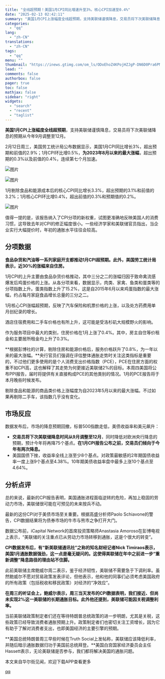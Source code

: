 ```yaml
---
title: "全线超预期！美国1月CPI同比增速升至3%，核心CPI加速至0.4%"
date: "2025-02-13 02:42:11"
summary: "美国1月CPI上涨幅度全线超预期，支持美联储谨慎降息，交易员将下次美联储降息的预期从今年9月调整至1..."
categories:
  - "qq"
lang:
  - "zh-CN"
translations:
  - "zh-CN"
tags:
  - "qq"
menu: ""
thumbnail: "https://inews.gtimg.com/om_ls/ODoEhoZ4KPojHZJgP-DN6D0Pra6PMPI1z-duzIPIMqHbsAA_640360/0"
lead: ""
comments: false
authorbox: false
pager: true
toc: false
mathjax: false
sidebar: "right"
widgets:
  - "search"
  - "recent"
  - "taglist"
---
```


**美国1月CPI上涨幅度全线超预期**，支持美联储谨慎降息，交易员将下次美联储降息的预期从今年9月调整至12月。

2月12日周三，美国劳工统计局公布数据显示，美国1月CPI同比增长3%，超出预期和前值的2.9%；1月CPI环比增0.5%，**为2023年8月以来的最大涨幅**，超出预期的0.3%以及前值的0.4%，连续第七个月加速。

![图片](https://inews.gtimg.com/om_bt/Ou-YDFYO_16b6Wo4-Hps19lKap40dKAohg3vkuWyWTN7UAA/641)

![图片](https://inews.gtimg.com/om_bt/OjzceqwFYVDjCOMnJ9Sj_yomPl8UXbPPhAz-ut0AKgfvYAA/641)

1月剔除食品和能源成本后的核心CPI同比增长3.3%，超出预期的3.1%和前值的3.2%；1月核心CPI环比增0.4%，超出前值的0.3%和预期值的0.2%。

![图片](https://inews.gtimg.com/om_bt/ORpifYwoBVYktBZLoHjQjbvDzJA239BxALqDsuP6nZn8IAA/641)

值得一提的是，该报告纳入了CPI分项的新权重，试图更准确地反映美国人的消费习惯，这导致去年对CPI的修正幅度很小。一些经济学家和美联储官员指出，当企业实行大幅提价时，年初的通胀水平往往会较高。

分项数据
----

**食品杂货和汽油等一系列家庭开支都推动1月CPI超预期。此外，美国劳工统计局表示，近30%的涨幅来自住房。**

1月CPI的上升主要由食品杂货价格推动，其中三分之二的涨幅归因于致命禽流感爆发后鸡蛋价格的上涨。从各分项来看，数据显示，肉类、家禽、鱼类和蛋类等的分项指数上升。蛋类指数上升了15.2%，这是自2015年6月以来鸡蛋指数的最大涨幅，约占每月家庭食品增长总量的三分之二。

1月核心CPI涨幅超预期，反映了汽车保险和机票价格的上涨，以及处方药费用单月创纪录的增长。

酒店住宿费用和二手车价格也有所上升，这可能是受洛杉矶大规模野火的影响。

作为服务项目中最大的类别，住房价格在1月上涨了0.4%。其中，房主自住等价租金和主要居所租金均上升了0.3%。

**根据彭博社的计算，剔除住房和能源价格后，服务价格跃升了0.8%，为一年以来的最大涨幅。**央行官员们强调在评估整体通胀走势时关注这类指标是重要的，不过他们更多使用的是个人消费支出价格指数（PCE），PCE在住房方面的权重不如CPI高，这也解释了其走势为何更接近美联储2%的目标。本周四美国将公布PPI报告，届时将提供有关直接构成PCE的其他类别的情况。1月的PCE报告将于本月晚些时候发布。

剔除食品和能源的商品类价格上涨幅度为自2023年5月以来的最大涨幅。不过如果再剔除二手车，该指数几乎没有变化。

市场反应
----

数据发布后，市场的降息预期回撤，标普500指数走低，美债收益率和美元飙升：

* **交易员将下次美联储降息时间从9月调整至12月**，同时降低对欧洲央行降息的预期，预计今年将再降75个基点。**在1月CPI报告公布之前，交易员们倾向于今年有两次降息。**
* 美国国债下挫，收益率全线上涨至少8个基点。对政策最敏感的2年期国债收益率一度上涨9个基点至4.38%。10年期美债收益率盘中最多上涨10个基点至4.64%。

分析点评
----

总的来说，最新的CPI报告表明，美国通胀进程面临逆转的危险，再加上稳固的劳动力市场，美联储很可能在可预见的未来按兵不动。

最新的这份CPI对于美债市场至关重要。根据高盛分析师Paolo Schiavone的警告，CPI数据结果将为债券市场的牛市与熊市之争打开大门。

数据公布前，iCapital Network的首席投资策略师Anastasia Amoroso在彭博电视上表示，“美联储的关注重点已从劳动力市场转移到通胀，这是个很大的转变”。

**CPI数据发布后，有“新美联储通讯社”之称的知名财经记者Nick Timiraos表示，美国1月通胀数据强劲，这一点是毫无疑问的。这使得美联储在年中之前进一步“重新调整”降息路径的理由站不住脚。**

此前美联储主席鲍威尔周二表示，鉴于经济韧性，美联储不需要急于下调利率。虽然鲍威尔不愿对贸易政策发表评论，但他表示，他和他的同事们必须考虑美国政府的所有政策（包括税收和移民政策）对经济的“净效应”。

**在周三的听证会上，鲍威尔表示，周三当天发布的CPI数据表明，我们接近、但尚未实现2%这一美联储的长期通胀目标。此外他还提到，美联储可能因关税调整利率。**

当前美联储政策制定者们还在等待特朗普总统政策的进一步明朗，尤其是关税，这些政策已经导致消费者通胀预期上升。政策制定者们也密切关注工资增长，因为它有助于了解对消费者支出，也即美国经济的主要引擎的预期。

**美国总统特朗普周三早些时候在Truth Social上发帖称，美联储应该降低利率，并随后暗示通胀数据归功于美国前总统拜登。**美国白宫国家经济委员会主任Hassett表示，无论美联储是否参与，我们都将解决美国的通胀问题。

本文来自华尔街见闻，欢迎下载APP查看更多

[qq](https://new.qq.com/rain/a/20250213A00OBC00)
